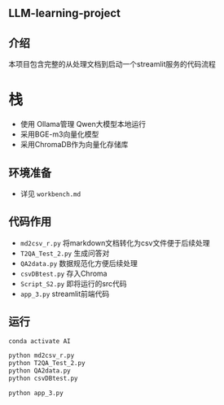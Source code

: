 ## LLM-learning-project

## 介绍
本项目包含完整的从处理文档到启动一个streamlit服务的代码流程

# 栈
- 使用 Ollama管理 Qwen大模型本地运行
- 采用BGE-m3向量化模型
- 采用ChromaDB作为向量化存储库

## 环境准备
- 详见 `workbench.md`

## 代码作用
- `md2csv_r.py` 将markdown文档转化为csv文件便于后续处理
- `T2QA_Test_2.py` 生成问答对
- `QA2data.py` 数据规范化方便后续处理
- `csvDBtest.py` 存入Chroma
- `Script_S2.py` 即将运行的src代码
- `app_3.py` streamlit前端代码

## 运行
```sh
conda activate AI

python md2csv_r.py
python T2QA_Test_2.py
python QA2data.py
python csvDBtest.py

python app_3.py
```

